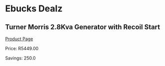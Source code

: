 
# Ebucks Dealz
## Turner Morris 2.8Kva Generator with Recoil Start
[Product Page](https://www.ebucks.com/web/shop/productSelected.do?prodId=1170312158&catId=854105660)

Price: R5449.00

Savings: 250.0


	